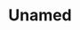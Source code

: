 ---
pid: fs112
title: Unamed
location_transcription: 
coordinates: "[-75.151065598463, 39.955823052788]"
zipcode: '19131'
gen_neighborhood: West Philadelphia
neighborhood: Wynnefield
outside_phl: 
age: '16'
age_range: 13-19
instagram: 
image_file_name: fs_112.jpg
proposal_transcription: a fountain/pool monument people could play in celebrating
  someone of color in philly (and when its cold outside its on ice skating ring (a
  clean public peace of art)
topic: Race Ethnicity
topic_summary: '0'
type: Fountain
keywords_other: 
credit: Percia
image_labels: 
twitter: 
facebook: 
permalink: "/monuments/fs112/"
layout: item-page
---